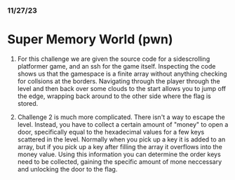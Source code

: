 ### 11/27/23
# Super Memory World (pwn)

1. For this challenge we are given the source code for a sidescrolling platformer game, and an ssh for the game itself. Inspecting the code shows us that the gamespace is a finite array without anything checking for collsions at the borders. Navigating through the player through the level and then back over some clouds to the start allows you to jump off the edge, wrapping back around to the other side where the flag is stored.

2. Challenge 2 is much more complicated. There isn't a way to escape the level. Instead, you have to collect a certain amount of "money" to open a door, specifically equal to the hexadecimal values for a few keys scattered in the level. Normally when you pick up a key it is added to an array, but if you pick up a key after filling the array it overflows into the money value. Using this information you can determine the order keys need to be collected, gaining the specific amount of mone neccessary and unlocking the door to the flag.
